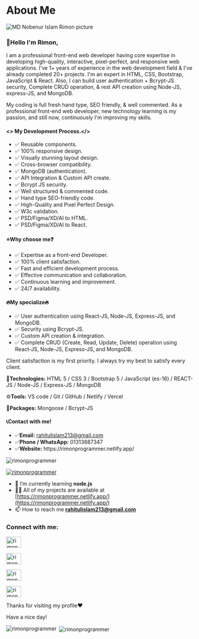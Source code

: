 <h1>About Me</h1>

<img src="https://scontent.fdac24-3.fna.fbcdn.net/v/t39.30808-6/411878320_316203688041623_3075447041091224210_n.png?_nc_cat=109&ccb=1-7&_nc_sid=5f2048&_nc_ohc=_hCDt_RJzpUAX9VsKlc&_nc_oc=Adjgcmi3d5KPu4Hfe6xvfcKxUqre0iP9owdpvWTcr_o-ikeeTO2QZp_nO7_oyxVIbuk&_nc_ht=scontent.fdac24-3.fna&oh=00_AfAxYscdILfQKiND90kIrgBO6MlXaNIfEf1QQ-ToHYf6CQ&oe=66058521" alt="MD Nobenur Islam Rimon picture" /> 

<h3>🤝Hello I'm Rimon,</h3>
<p>I am a professional front-end web developer having core expertise in developing high-quality, interactive, pixel-perfect, and responsive web applications. I've 1+ years of experience in the web development field & I've already completed 20+ projects. I'm an expert in HTML, CSS, Bootstrap, JavaScript & React. Also, I can build user authentication + Bcrypt-JS security, Complete CRUD operation, & rest API creation using Node-JS, express-JS, and MongoDB.</p>
<p>My coding is full fresh hand type, SEO friendly, & well commented. As a professional front-end web developer, new technology learning is my passion, and still now, continuously I'm improving my skills.</p>

<h4> &lt;&gt; My Development Process.&lt;/&gt;</h4>
<ul>
  <li>✅ Reusable components.</li>
  <li>✅ 100% responsive design.</li>
  <li>✅ Visually stunning layout design.</li>
  <li>✅ Cross-browser compatibility.</li>
  <li>✅ MongoDB (authentication).</li>
  <li>✅ API Integration & Custom API create.</li>
  <li>✅ Bcrypt JS security.</li>
  <li>✅ Well structured & commented code.</li>
  <li>✅ Hand type SEO-friendly code.</li>
  <li>✅ High-Quality and Pixel Perfect Design.</li>
  <li>✅ W3c validation.</li>
  <li>✅ PSD/Figma/XD/AI to HTML.</li>
  <li>✅ PSD/Figma/XD/AI to React.</li>
</ul>

<h4>⭐Why choose me❓</h4>
<ul>
  <li>✅ Expertise as a front-end Developer.</li>
  <li>✅ 100% client satisfaction.</li>
  <li>✅ Fast and efficient development process.</li>
  <li>✅ Effective communication and collaboration.</li>
  <li>✅ Continuous learning and improvement.</li>
  <li>✅ 24/7 availability.</li>
</ul>

<h4>🔥My specialize🔥</h4>
<ul>
  <li>✅ User authentication using React-JS, Node-JS, Express-JS, and MongoDB.</li>
  <li>✅ Security using Bcrypt-JS.</li>
  <li>✅ Custom API creation & integration.</li>
  <li>✅ Complete CRUD (Create, Read, Update, Delete) operation using React-JS, Node-JS, Express-JS, and MongoDB.</li>
</ul>

<p>Client satisfaction is my first priority. I always try my best to satisfy every client.</p>

<p>📡<b>Technologies:</b> HTML 5 / CSS 3 / Bootstrap 5 / JavaScript (es-16) / REACT-JS / Node-JS / Express-JS / MongoDB</p>
<p>⚙️<b>Tools:</b> VS code / Git / GitHub / Netlify / Vercel</p>
<p>🥡<b>Packages:</b> Mongoose / Bcrypt-JS</p>

<h4>📞Contact with me!</h4>
<ul>
  <li>✅<b>Email:</b> <a href="rahitulislam213@gmail.com" target="_blank">rahitulislam213@gmail.com</a></li>
  <li>✅<b>Phone / WhatsApp:</b> 01313687347</li>
  <li>✅<b>Website:</b> https://rimonprogrammer.netlify.app/</li>
</ul>

<p align="left"> <img src="https://komarev.com/ghpvc/?username=rimonprogrammer&label=Profile%20views&color=0e75b6&style=flat" alt="rimonprogrammer" /> </p>
<p align="left"> <a href="https://twitter.com/rimonprogrammer" target="blank"><img src="https://img.shields.io/twitter/follow/rimonprogrammer?logo=twitter&style=for-the-badge" alt="rimonprogrammer" /></a> </p>

- 🌱 I’m currently learning **node.js**
- 👨‍💻 All of my projects are available at [https://rimonprogrammer.netlify.app/](https://rimonprogrammer.netlify.app/)
- 📫 How to reach me **rahitulislam213@gmail.com**

<h3 align="left">Connect with me:</h3>
<p align="left">

<a href="https://www.linkedin.com/in/nobenur-islam-rimon/" target="blank"><img align="center" src="https://raw.githubusercontent.com/rahuldkjain/github-profile-readme-generator/master/src/images/icons/Social/linked-in-alt.svg" alt="rimonprogrammer/md nobennur islam rimon" height="30" width="40" /></a>

<a href="https://www.facebook.com/rimonprogrammer/" target="blank"><img align="center" src="https://raw.githubusercontent.com/rahuldkjain/github-profile-readme-generator/master/src/images/icons/Social/facebook.svg" alt="rimonprogrammer/md nobennur islam rimon" height="30" width="40" /></a>

<a href="https://twitter.com/rimonprogrammer" target="blank"><img align="center" src="https://raw.githubusercontent.com/rahuldkjain/github-profile-readme-generator/master/src/images/icons/Social/twitter.svg" alt="rimonprogrammer/md nobennur islam rimon" height="30" width="40" /></a>

<a href="https://www.instagram.com/rimonprogrammer/" target="blank"><img align="center" src="https://raw.githubusercontent.com/rahuldkjain/github-profile-readme-generator/master/src/images/icons/Social/instagram.svg" alt="rimonprogrammer/md nobennur islam rimon" height="30" width="40" /></a>
</p>

<p>Thanks for visiting my profile❤️</p>
<p>Have a nice day!</p>

<p><img align="left" src="https://github-readme-stats.vercel.app/api/top-langs?username=rimonprogrammer&show_icons=true&locale=en&layout=compact" alt="rimonprogrammer" /></p>
<p>&nbsp;<img align="center" src="https://github-readme-stats.vercel.app/api?username=rimonprogrammer&show_icons=true&locale=en" alt="rimonprogrammer" /></p>

